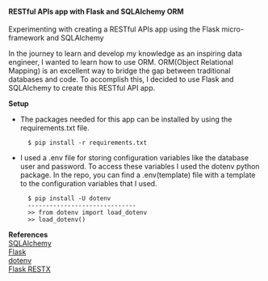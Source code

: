 #### RESTful APIs app with Flask and SQLAlchemy ORM

Experimenting with creating a RESTful APIs app 
using the Flask micro-framework and SQLAlchemy

In the journey to learn and develop my knowledge as an inspiring data engineer,
I wanted to learn how to use ORM. ORM(Object Relational Mapping) is an excellent way to bridge the gap between traditional databases and code.
To accomplish this, I decided to use Flask and SQLAlchemy
to create this RESTful API app. 

**Setup** <br>
* The packages needed for this app can be installed by using the requirements.txt file.<br>
         
        $ pip install -r requirements.txt
         
* I used a .env file for storing configuration variables like the database user and password.
To access these variables I used the dotenv python package.
In the repo, you can find a .env(template) file with a template to the configuration variables that I used.
    
        $ pip install -U dotenv
        ------------------------------
        >> from dotenv import load_dotenv
        >> load_dotenv()

**References** <br>
 [SQLAlchemy](https://www.sqlalchemy.org/) <br>
 [Flask](https://flask.palletsprojects.com/) <br>
 [dotenv](https://pypi.org/project/python-dotenv/) <br>
 [Flask RESTX](https://flask-restx.readthedocs.io/)
